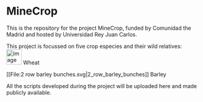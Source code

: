 # MineCrop

This is the repository for the project MineCrop, funded by Comunidad the Madrid and hosted by Universidad Rey Juan Carlos. 

This project is focussed on five crop especies and their wild relatives:
<img width="40" alt="image" src="https://github.com/user-attachments/assets/9e3b9bca-dd01-4c53-9979-e60fb3933745" /> Wheat 

[[File:2 row barley bunches.svg|2_row_barley_bunches]] Barley

All the scripts developed during the project will be uploaded here and made publicly available.
